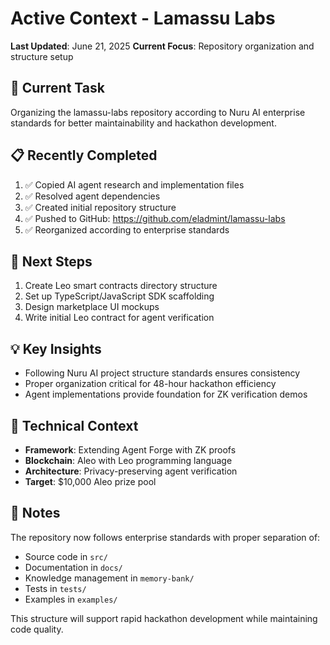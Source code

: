 # Active Context - Lamassu Labs

**Last Updated**: June 21, 2025
**Current Focus**: Repository organization and structure setup

## 🎯 Current Task

Organizing the lamassu-labs repository according to Nuru AI enterprise standards for better maintainability and hackathon development.

## 📋 Recently Completed

1. ✅ Copied AI agent research and implementation files
2. ✅ Resolved agent dependencies 
3. ✅ Created initial repository structure
4. ✅ Pushed to GitHub: https://github.com/eladmint/lamassu-labs
5. ✅ Reorganized according to enterprise standards

## 🚀 Next Steps

1. Create Leo smart contracts directory structure
2. Set up TypeScript/JavaScript SDK scaffolding
3. Design marketplace UI mockups
4. Write initial Leo contract for agent verification

## 💡 Key Insights

- Following Nuru AI project structure standards ensures consistency
- Proper organization critical for 48-hour hackathon efficiency
- Agent implementations provide foundation for ZK verification demos

## 🔧 Technical Context

- **Framework**: Extending Agent Forge with ZK proofs
- **Blockchain**: Aleo with Leo programming language
- **Architecture**: Privacy-preserving agent verification
- **Target**: $10,000 Aleo prize pool

## 📝 Notes

The repository now follows enterprise standards with proper separation of:
- Source code in `src/`
- Documentation in `docs/`
- Knowledge management in `memory-bank/`
- Tests in `tests/`
- Examples in `examples/`

This structure will support rapid hackathon development while maintaining code quality.